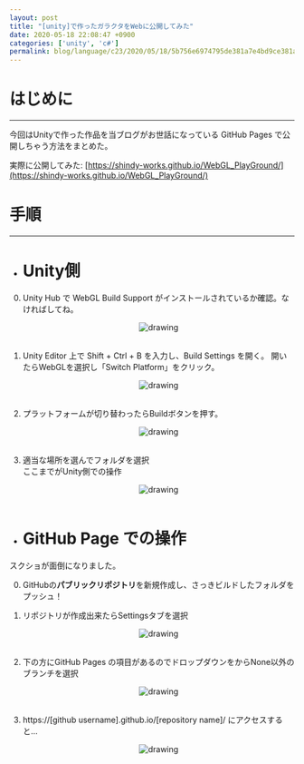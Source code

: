 ```yaml
---
layout: post
title: "[unity]で作ったガラクタをWebに公開してみた"
date: 2020-05-18 22:08:47 +0900
categories: ['unity', 'c#']
permalink: blog/language/c23/2020/05/18/5b756e6974795de381a7e4bd9ce381a3e3819fe382ace383a9e382afe382bfe38292576562e381abe585ace9968be38197e381a6e381bfe3819f
---
```



# はじめに
***
今回はUnityで作った作品を当ブログがお世話になっている GitHub Pages で公開しちゃう方法をまとめた。

実際に公開してみた: [https://shindy-works.github.io/WebGL_PlayGround/](https://shindy-works.github.io/WebGL_PlayGround/)

# 手順
***

- # Unity側

0. Unity Hub で WebGL Build Support がインストールされているか確認。なければしてね。

    <div style="text-align: center" height="360">
        <img src="{{site.baseurl}}/assets/img/unity_web_gl1.png" alt="drawing"/>  
    </div><br>

0. Unity Editor 上で Shift + Ctrl + B を入力し、Build Settings を開く。
開いたらWebGLを選択し「Switch Platform」をクリック。  

    <div style="text-align: center" height="360">
        <img src="{{site.baseurl}}/assets/img/unity_web_gl2.png" alt="drawing"/>  
    </div><br>
    
0. プラットフォームが切り替わったらBuildボタンを押す。  

    <div style="text-align: center" height="360">
        <img src="{{site.baseurl}}/assets/img/unity_web_gl3.png" alt="drawing"/>  
    </div><br>

0. 適当な場所を選んでフォルダを選択  
ここまでがUnity側での操作  

    <div style="text-align: center" height="360">
        <img src="{{site.baseurl}}/assets/img/unity_web_gl4.png" alt="drawing"/>  
    </div><br>

- # GitHub Page での操作
スクショが面倒になりました。

0. GitHubの**パブリックリポジトリ**を新規作成し、さっきビルドしたフォルダをプッシュ！
0. リポジトリが作成出来たらSettingsタブを選択

    <div style="text-align: center" height="360">
        <img src="{{site.baseurl}}/assets/img/unity_web_gl5.png" alt="drawing"/>  
    </div><br>


0. 下の方にGitHub Pages の項目があるのでドロップダウンをからNone以外のブランチを選択

    <div style="text-align: center" height="360">
        <img src="{{site.baseurl}}/assets/img/unity_web_gl6.png" alt="drawing"/>  
    </div><br>


0. https://[github username].github.io/[repository name]/ にアクセスすると...

    <div style="text-align: center" height="360">
        <img src="{{site.baseurl}}/assets/img/unity_web_gl7.png" alt="drawing"/>  
    </div><br>